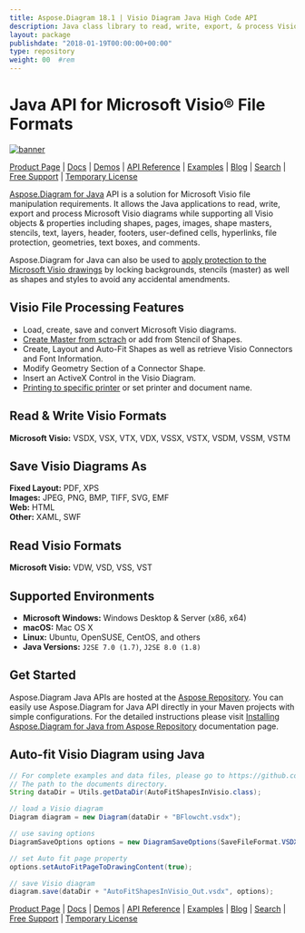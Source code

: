 ```yaml
---
title: Aspose.Diagram 18.1 | Visio Diagram Java High Code API 
description: Java class library to read, write, export, & process Visio diagrams. Supports Visio objects like document, page, master (stencils), shape, stylesheet & connect.
layout: package
publishdate: "2018-01-19T00:00:00+00:00"
type: repository
weight: 00	#rem
---
```


# Java API for Microsoft Visio&reg; File Formats

[![banner](../aspose_diagram-for-java-banner.png)](./)

[Product Page](https://products.aspose.com/diagram/java) | [Docs](https://docs.aspose.com/diagram/java/) | [Demos](https://products.aspose.app/diagram/family) | [API Reference](https://apireference.aspose.com/diagram/java) | [Examples](https://github.com/aspose-diagram/Aspose.Diagram-for-Java) | [Blog](https://blog.aspose.com/category/diagram/) | [Search](https://search.aspose.com/) | [Free Support](https://forum.aspose.com/c/diagram) | [Temporary License](https://purchase.aspose.com/temporary-license)

[Aspose.Diagram for Java](https://products.aspose.com/diagram/java) API is a solution for Microsoft Visio file manipulation requirements. It allows the Java applications to read, write, export and process Microsoft Visio diagrams while supporting all Visio objects & properties including shapes, pages, images, shape masters, stencils, text, layers, header, footers, user-defined cells, hyperlinks, file protection, geometries, text boxes, and comments.

Aspose.Diagram for Java can also be used to [apply protection to the Microsoft Visio drawings](https://docs.aspose.com/diagram/java/working-with-protection/) by locking backgrounds, stencils (master) as well as  shapes and styles to avoid any accidental amendments.

## Visio File Processing Features

- Load, create, save and convert Microsoft Visio diagrams.
- [Create Master from sctrach](https://docs.aspose.com/diagram/java/working-with-masters/) or add from Stencil of Shapes.
- Create, Layout and Auto-Fit Shapes as well as retrieve Visio Connectors and Font Information.
- Modify Geometry Section of a Connector Shape.
- Insert an ActiveX Control in the Visio Diagram.
- [Printing to specific printer](https://docs.aspose.com/diagram/java/working-with-print/) or set printer and document name.

## Read & Write Visio Formats

**Microsoft Visio:** VSDX, VSX, VTX, VDX, VSSX, VSTX, VSDM, VSSM, VSTM

## Save Visio Diagrams As

**Fixed Layout:** PDF, XPS\
**Images:** JPEG, PNG, BMP, TIFF, SVG, EMF\
**Web:** HTML\
**Other:** XAML, SWF

## Read Visio Formats

**Microsoft Visio:** VDW, VSD, VSS, VST

## Supported Environments

- **Microsoft Windows:** Windows Desktop & Server (x86, x64)
- **macOS:** Mac OS X
- **Linux:** Ubuntu, OpenSUSE, CentOS, and others
- **Java Versions:** `J2SE 7.0 (1.7)`, `J2SE 8.0 (1.8)`

## Get Started

Aspose.Diagram Java APIs are hosted at the [Aspose Repository](https://releases.aspose.com/diagram/java/). You can easily use Aspose.Diagram for Java API directly in your Maven projects with simple configurations. For the detailed instructions please visit [Installing Aspose.Diagram for Java from Aspose Repository](https://docs.aspose.com/diagram/java/installation/) documentation page.

## Auto-fit Visio Diagram using Java

```java
// For complete examples and data files, please go to https://github.com/aspose-diagram/Aspose.Diagram-for-Java
// The path to the documents directory.
String dataDir = Utils.getDataDir(AutoFitShapesInVisio.class);

// load a Visio diagram
Diagram diagram = new Diagram(dataDir + "BFlowcht.vsdx");

// use saving options
DiagramSaveOptions options = new DiagramSaveOptions(SaveFileFormat.VSDX);

// set Auto fit page property
options.setAutoFitPageToDrawingContent(true);

// save Visio diagram
diagram.save(dataDir + "AutoFitShapesInVisio_Out.vsdx", options);
```

[Product Page](https://products.aspose.com/diagram/java) | [Docs](https://docs.aspose.com/diagram/java/) | [Demos](https://products.aspose.app/diagram/family) | [API Reference](https://apireference.aspose.com/diagram/java) | [Examples](https://github.com/aspose-diagram/Aspose.Diagram-for-Java) | [Blog](https://blog.aspose.com/category/diagram/) | [Search](https://search.aspose.com/) | [Free Support](https://forum.aspose.com/c/diagram) | [Temporary License](https://purchase.aspose.com/temporary-license)
